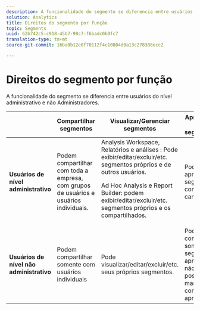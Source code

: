 ```yaml
---
description: A funcionalidade do segmento se diferencia entre usuários do nível administrativo e não Administradores.
solution: Analytics
title: Direitos do segmento por função
topic: Segments
uuid: 62b742c5-c918-45b7-98c7-f6badc0b9fc7
translation-type: tm+mt
source-git-commit: 16ba0b12e0f70112f4c10804d0a13c278388ecc2

---
```



# Direitos do segmento por função

A funcionalidade do segmento se diferencia entre usuários do nível administrativo e não Administradores.

<table id="table_13F72FD90C964B86BD4B51E6F51ED292"> 
 <thead> 
  <tr> 
   <th colname="col1" class="entry"></th> 
   <th colname="col2" class="entry"> Compartilhar segmentos </th> 
   <th colname="col3" class="entry"> Visualizar/Gerenciar segmentos </th> 
   <th colname="col4" class="entry"> Aprovação de segmentos </th> 
   <th colname="col5" class="entry"> Aplicar segmentos </th> 
  </tr> 
 </thead>
 <tbody> 
  <tr> 
   <td colname="col1"> <b>Usuários de nível administrativo</b> </td> 
   <td colname="col2"> Podem compartilhar com toda a empresa, com grupos de usuários e usuários individuais. </td> 
   <td colname="col3"> <span class="keyword"> Analysis Workspace, Relatórios e análises </span>: Pode exibir/editar/excluir/etc. segmentos próprios e de outros usuários. <p> <span class="keyword"> Ad Hoc Analysis</span> e <span class="keyword">Report Builder</span>: podem exibir/editar/excluir/etc. segmentos próprios e os compartilhados. </p> </td> 
   <td colname="col4"> Pode aprovar segmentos como canônicos. </td> 
   <td colname="col5"> Pode aplicar qualquer segmento na organização inteira. </td> 
  </tr> 
  <tr> 
   <td colname="col1"> <b>Usuários de nível não administrativo</b> </td> 
   <td colname="col2"> Podem compartilhar somente com usuários individuais </td> 
   <td colname="col3"> Pode visualizar/editar/excluir/etc. seus próprios segmentos. </td> 
   <td colname="col4"> Pode consumir somente segmentos aprovados; não é possível marcar como aprovado. </td> 
   <td colname="col5"> Pode aplicar seus próprios segmentos e os compartilhados com eles. </td> 
  </tr> 
 </tbody> 
</table>


